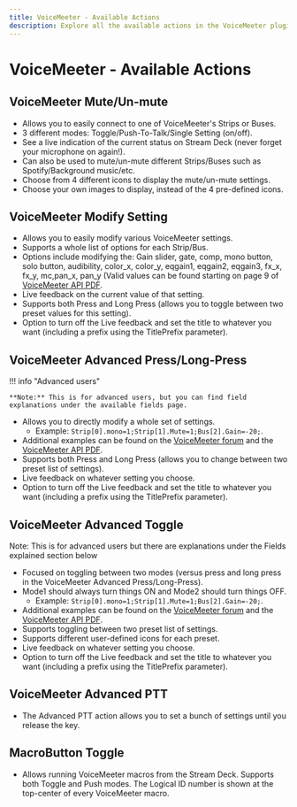 ```yaml
---
title: VoiceMeeter - Available Actions
description: Explore all the available actions in the VoiceMeeter plugin by BarRaider for the Elgato Stream Deck.
---
```


# VoiceMeeter - Available Actions

## VoiceMeeter Mute/Un-mute
- Allows you to easily connect to one of VoiceMeeter's Strips or Buses.
- 3 different modes: Toggle/Push-To-Talk/Single Setting (on/off).
- See a live indication of the current status on Stream Deck (never forget your microphone on again!).
- Can also be used to mute/un-mute different Strips/Buses such as Spotify/Background music/etc.
- Choose from 4 different icons to display the mute/un-mute settings.
- Choose your own images to display, instead of the 4 pre-defined icons.

## VoiceMeeter Modify Setting
- Allows you to easily modify various VoiceMeeter settings.
- Supports a whole list of options for each Strip/Bus.
- Options include modifying the: Gain slider, gate, comp, mono button, solo button, audibility, color_x, color_y, eqgain1, eqgain2, eqgain3, fx_x, fx_y, mc,pan_x, pan_y (Valid values can be found starting on page 9 of [VoiceMeeter API PDF](https://download.vb-audio.com/Download_CABLE/VoicemeeterRemoteAPI.pdf#page=9).
- Live feedback on the current value of that setting.
- Supports both Press and Long Press (allows you to toggle between two preset values for this setting).
- Option to turn off the Live feedback and set the title to whatever you want (including a prefix using the TitlePrefix parameter).

## VoiceMeeter Advanced Press/Long-Press

!!! info "Advanced users"

    **Note:** This is for advanced users, but you can find field explanations under the available fields page.

- Allows you to directly modify a whole set of settings.
    - Example: `Strip[0].mono=1;Strip[1].Mute=1;Bus[2].Gain=-20;`.
- Additional examples can be found on the [VoiceMeeter forum](https://forum.vb-audio.com/viewtopic.php?f=8&t=346&sid=a773394396c10847fd6fd7e332a55e49#p495) and the [VoiceMeeter API PDF](https://download.vb-audio.com/Download_CABLE/VoicemeeterRemoteAPI.pdf).
- Supports both Press and Long Press (allows you to change between two preset list of settings).
- Live feedback on whatever setting you choose.
- Option to turn off the Live feedback and set the title to whatever you want (including a prefix using the TitlePrefix parameter).

## VoiceMeeter Advanced Toggle
Note: This is for advanced users but there are explanations under the Fields explained section below

- Focused on toggling between two modes (versus press and long press in the VoiceMeeter Advanced Press/Long-Press).
- Mode1 should always turn things ON and Mode2 should turn things OFF.
    - Example: `Strip[0].mono=1;Strip[1].Mute=1;Bus[2].Gain=-20;`.
- Additional examples can be found on the [VoiceMeeter forum](https://forum.vb-audio.com/viewtopic.php?f=8&t=346&sid=a773394396c10847fd6fd7e332a55e49#p495) and the [VoiceMeeter API PDF](https://download.vb-audio.com/Download_CABLE/VoicemeeterRemoteAPI.pdf).
- Supports toggling between two preset list of settings.
- Supports different user-defined icons for each preset.
- Live feedback on whatever setting you choose.
- Option to turn off the Live feedback and set the title to whatever you want (including a prefix using the TitlePrefix parameter).

## VoiceMeeter Advanced PTT
- The Advanced PTT action allows you to set a bunch of settings until you release the key.

## MacroButton Toggle
- Allows running VoiceMeeter macros from the Stream Deck. Supports both Toggle and Push modes. The Logical ID number is shown at the top-center of every VoiceMeeter macro.